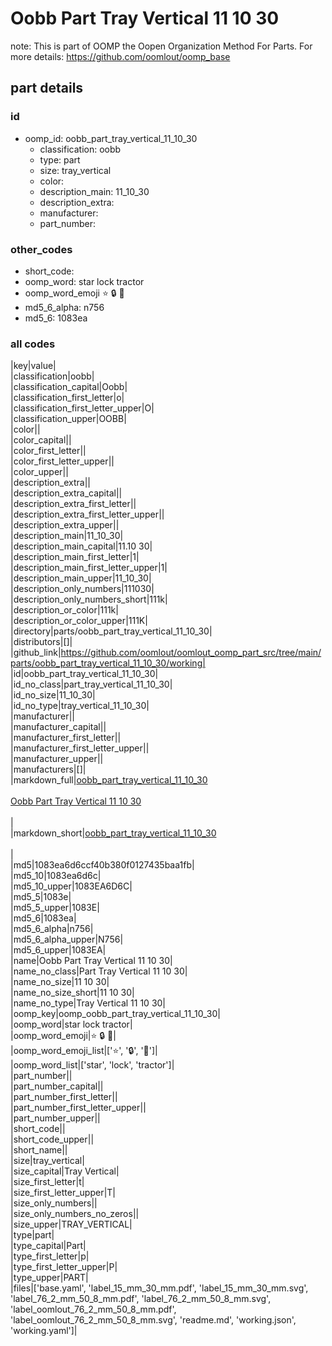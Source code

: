 # Oobb Part Tray Vertical 11 10 30  

note: This is part of OOMP the Oopen Organization Method For Parts. For more details: https://github.com/oomlout/oomp_base

##  part details





### id
* oomp_id: oobb_part_tray_vertical_11_10_30
  * classification: oobb
  * type: part
  * size: tray_vertical
  * color: 
  * description_main: 11_10_30
  * description_extra: 
  * manufacturer: 
  * part_number: 

### other_codes
* short_code: 
* oomp_word: star lock tractor
* oomp_word_emoji :star: :lock: :tractor:
* md5_6_alpha: n756
* md5_6: 1083ea

### all codes 
|key|value|  
|classification|oobb|  
|classification_capital|Oobb|  
|classification_first_letter|o|  
|classification_first_letter_upper|O|  
|classification_upper|OOBB|  
|color||  
|color_capital||  
|color_first_letter||  
|color_first_letter_upper||  
|color_upper||  
|description_extra||  
|description_extra_capital||  
|description_extra_first_letter||  
|description_extra_first_letter_upper||  
|description_extra_upper||  
|description_main|11_10_30|  
|description_main_capital|11.10 30|  
|description_main_first_letter|1|  
|description_main_first_letter_upper|1|  
|description_main_upper|11_10_30|  
|description_only_numbers|111030|  
|description_only_numbers_short|111k|  
|description_or_color|111k|  
|description_or_color_upper|111K|  
|directory|parts/oobb_part_tray_vertical_11_10_30|  
|distributors|[]|  
|github_link|https://github.com/oomlout/oomlout_oomp_part_src/tree/main/parts/oobb_part_tray_vertical_11_10_30/working|  
|id|oobb_part_tray_vertical_11_10_30|  
|id_no_class|part_tray_vertical_11_10_30|  
|id_no_size|11_10_30|  
|id_no_type|tray_vertical_11_10_30|  
|manufacturer||  
|manufacturer_capital||  
|manufacturer_first_letter||  
|manufacturer_first_letter_upper||  
|manufacturer_upper||  
|manufacturers|[]|  
|markdown_full|[oobb_part_tray_vertical_11_10_30](https://github.com/oomlout/oomlout_oomp_part_src/tree/main/parts/oobb_part_tray_vertical_11_10_30/working)<br>[](https://github.com/oomlout/oomlout_oomp_part_src/tree/main/parts/oobb_part_tray_vertical_11_10_30/working)<br>[Oobb Part Tray Vertical 11 10 30](https://github.com/oomlout/oomlout_oomp_part_src/tree/main/parts/oobb_part_tray_vertical_11_10_30/working)<br><br>|  
|markdown_short|[oobb_part_tray_vertical_11_10_30](https://github.com/oomlout/oomlout_oomp_part_src/tree/main/parts/oobb_part_tray_vertical_11_10_30/working)<br><br>|  
|md5|1083ea6d6ccf40b380f0127435baa1fb|  
|md5_10|1083ea6d6c|  
|md5_10_upper|1083EA6D6C|  
|md5_5|1083e|  
|md5_5_upper|1083E|  
|md5_6|1083ea|  
|md5_6_alpha|n756|  
|md5_6_alpha_upper|N756|  
|md5_6_upper|1083EA|  
|name|Oobb Part Tray Vertical 11 10 30|  
|name_no_class|Part Tray Vertical 11 10 30|  
|name_no_size|11 10 30|  
|name_no_size_short|11 10 30|  
|name_no_type|Tray Vertical 11 10 30|  
|oomp_key|oomp_oobb_part_tray_vertical_11_10_30|  
|oomp_word|star lock tractor|  
|oomp_word_emoji|:star: :lock: :tractor:|  
|oomp_word_emoji_list|[':star:', ':lock:', ':tractor:']|  
|oomp_word_list|['star', 'lock', 'tractor']|  
|part_number||  
|part_number_capital||  
|part_number_first_letter||  
|part_number_first_letter_upper||  
|part_number_upper||  
|short_code||  
|short_code_upper||  
|short_name||  
|size|tray_vertical|  
|size_capital|Tray Vertical|  
|size_first_letter|t|  
|size_first_letter_upper|T|  
|size_only_numbers||  
|size_only_numbers_no_zeros||  
|size_upper|TRAY_VERTICAL|  
|type|part|  
|type_capital|Part|  
|type_first_letter|p|  
|type_first_letter_upper|P|  
|type_upper|PART|  
|files|['base.yaml', 'label_15_mm_30_mm.pdf', 'label_15_mm_30_mm.svg', 'label_76_2_mm_50_8_mm.pdf', 'label_76_2_mm_50_8_mm.svg', 'label_oomlout_76_2_mm_50_8_mm.pdf', 'label_oomlout_76_2_mm_50_8_mm.svg', 'readme.md', 'working.json', 'working.yaml']|  
